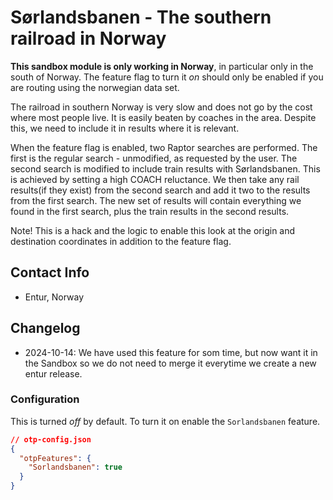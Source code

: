 # Sørlandsbanen - The southern railroad in Norway 

**This sandbox module is only working in Norway**, in particular only in the south of Norway. The
feature flag to turn it *on* should only be enabled if you are routing using the norwegian data set. 

The railroad in southern Norway is very slow and does not go by the cost where most people live. It
is easily beaten by coaches in the area. Despite this, we need to include it in results where it is
relevant.

When the feature flag is enabled, two Raptor searches are performed. The first is the regular 
search - unmodified, as requested by the user. The second search is modified to include train 
results with Sørlandsbanen. This is achieved by setting a high COACH reluctance. We then take any 
rail results(if they exist) from the second search and add it two to the results from the first 
search. The new set of results will contain everything we found in the first search, plus the train 
results in the second results.

Note! This is a hack and the logic to enable this look at the origin and destination coordinates 
in addition to the feature flag.


## Contact Info

- Entur, Norway

## Changelog

- 2024-10-14: We have used this feature for som time, but now want it in the Sandbox so we do not 
              need to merge it everytime we create a new entur release.


### Configuration

This is turned _off_ by default. To turn it on enable the `Sorlandsbanen` feature.

```json
// otp-config.json
{
  "otpFeatures": {
    "Sorlandsbanen": true
  }
}
```


